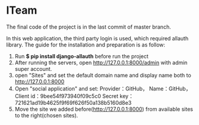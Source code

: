 # ITeam
The final code of the project is in the last commit of master branch.

In this web application, the third party login is used, which required allauth library. The guide for the installation and preparation is as follow:
1. Run **$ pip install django-allauth** before run the project
2. After running the servers, open http://127.0.0.1:8000/admin with admin super account.
3. open "Sites" and set the default domain name and display name both to http://127.0.0.1:8000
4. Open "social application" and set:
      Provider：GitHub，
      Name：GitHub，
      Client id：9bee54f973940f09c5c0
      Secret key：721621ad19b4625f9f69f626f50a138b5160d8e3
5. Move the site we added before(http://127.0.0.1:8000) from available sites to the right(chosen sites).

